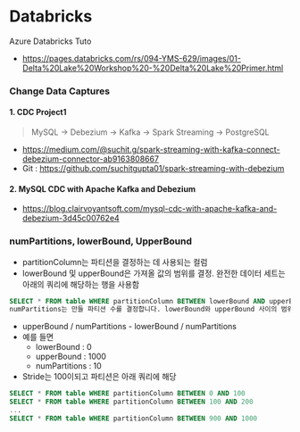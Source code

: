 # Databricks
Azure Databricks Tuto
- https://pages.databricks.com/rs/094-YMS-629/images/01-Delta%20Lake%20Workshop%20-%20Delta%20Lake%20Primer.html

### Change Data Captures
#### 1. CDC Project1
> MySQL -> Debezium -> Kafka -> Spark Streaming -> PostgreSQL <br>
- https://medium.com/@suchit.g/spark-streaming-with-kafka-connect-debezium-connector-ab9163808667
- Git : https://github.com/suchitgupta01/spark-streaming-with-debezium

#### 2. MySQL CDC with Apache Kafka and Debezium
- https://blog.clairvoyantsoft.com/mysql-cdc-with-apache-kafka-and-debezium-3d45c00762e4


### numPartitions, lowerBound, UpperBound
- partitionColumn는 파티션을 결정하는 데 사용되는 컬럼
- lowerBound 및 upperBound은 가져올 값의 범위를 결정. 완전한 데이터 세트는 아래의 쿼리에 해당하는 행을 사용함
~~~sql
SELECT * FROM table WHERE partitionColumn BETWEEN lowerBound AND upperBound
numPartitions는 만들 파티션 수를 결정합니다. lowerBound와 upperBound 사이의 범위는 각각 numPartitions로 나누고 보폭은 다음과 같습니다.
~~~
- upperBound / numPartitions - lowerBound / numPartitions
- 예를 들면
    - lowerBound : 0
    - upperBound : 1000
    - numPartitions : 10
- Stride는 100이되고 파티션은 아래 쿼리에 해당

~~~sql
SELECT * FROM table WHERE partitionColumn BETWEEN 0 AND 100
SELECT * FROM table WHERE partitionColumn BETWEEN 100 AND 200
...
SELECT * FROM table WHERE partitionColumn BETWEEN 900 AND 1000
~~~
